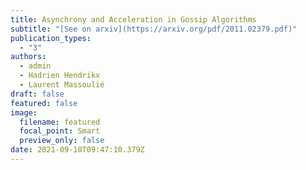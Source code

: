 ```yaml
---
title: Asynchrony and Acceleration in Gossip Algorithms
subtitle: "[See on arxiv](https://arxiv.org/pdf/2011.02379.pdf)"
publication_types:
  - "3"
authors:
  - admin
  - Hadrien Hendrikx
  - Laurent Massoulié
draft: false
featured: false
image:
  filename: featured
  focal_point: Smart
  preview_only: false
date: 2021-09-10T09:47:10.379Z
---
```

